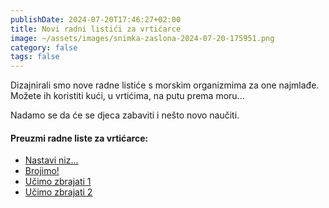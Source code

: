 ```yaml
---
publishDate: 2024-07-20T17:46:27+02:00
title: Novi radni listići za vrtićarce
image: ~/assets/images/snimka-zaslona-2024-07-20-175951.png
category: false
tags: false
---
```

Dizajnirali smo nove radne listiće s morskim organizmima za one najmlađe. Možete ih koristiti kući, u vrtićima, na putu prema moru... 

Nadamo se da će se djeca zabaviti i nešto novo naučiti. 

#### Preuzmi radne liste za vrtićarce:

* [Nastavi niz...](https://drive.google.com/file/d/19QF4cYAz12HvWMR9EcxBYK354MR1miMJ/view?usp=sharing)
* [Brojimo!](https://drive.google.com/file/d/1Dj2UG2QSfIp3FRRPJiz8fNdpAb-Bc9I0/view?usp=drive_link)
* [Učimo zbrajati 1](https://drive.google.com/file/d/182_i3o_P7Oww3CRu9zxBQ_XuiH-I8IJR/view?usp=sharing)
* [Učimo zbrajati 2](https://drive.google.com/file/d/1c7Kobrr0B2OILX_5qTaiosdjphJzbvu2/view?usp=sharing)